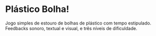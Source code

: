 # Plástico Bolha!
Jogo simples de estouro de bolhas de plástico com tempo estipulado. Feedbacks sonoro, textual e visual, e três níveis de dificuldade.
